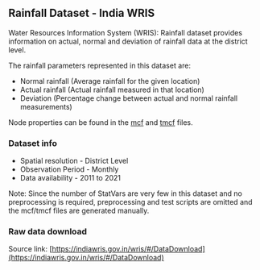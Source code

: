 ## Rainfall Dataset - India WRIS

Water Resources Information System (WRIS): Rainfall dataset provides information on actual, normal and deviation of rainfall data at the district level.

The rainfall parameters represented in this dataset are:

- Normal rainfall (Average rainfall for the given location)
- Actual rainfall (Actual rainfall measured in that location)
- Deviation (Percentage change between actual and normal rainfall measurements)

Node properties can be found in the [mcf](./India_WRIS_Rainfall.mcf) and [tmcf](./India_WRIS_Rainfall.tmcf) files.

### Dataset info

- Spatial resolution - District Level
- Observation Period - Monthly
- Data availability - 2011 to 2021

Note: Since the number of StatVars are very few in this dataset and no preprocessing is required, preprocessing and test scripts are omitted and the mcf/tmcf files are generated manually.

### Raw data download

Source link: [https://indiawris.gov.in/wris/#/DataDownload](https://indiawris.gov.in/wris/#/DataDownload)


